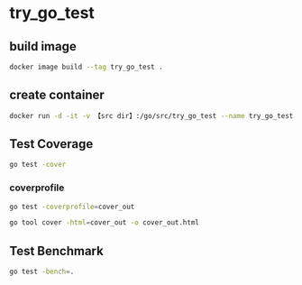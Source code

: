 # try_go_test

## build image

```sh
docker image build --tag try_go_test .
```

## create container

```sh
docker run -d -it -v 【src dir】:/go/src/try_go_test --name try_go_test try_go_test
```

## Test Coverage

```sh
go test -cover
```

### coverprofile

```sh
go test -coverprofile=cover_out

go tool cover -html=cover_out -o cover_out.html
```

## Test Benchmark

```sh
go test -bench=.
```

